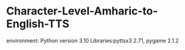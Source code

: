 # Character-Level-Amharic-to-English-TTS

 environment: Python version 3.10
 Libraries:pyttsx3 2.71, pygame 2.1.2
 




